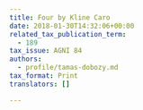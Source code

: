 ```yaml
---
title: Four by Kline Caro
date: 2018-01-30T14:32:06+00:00
related_tax_publication_term:
  - 189
tax_issue: AGNI 84
authors:
  - profile/tamas-dobozy.md
tax_format: Print
translators: []

---
```

